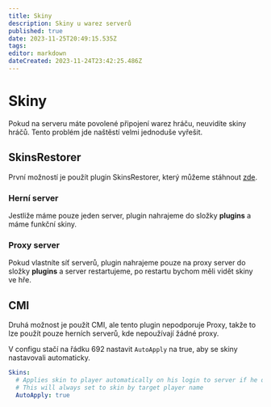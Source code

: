 ```yaml
---
title: Skiny
description: Skiny u warez serverů
published: true
date: 2023-11-25T20:49:15.535Z
tags: 
editor: markdown
dateCreated: 2023-11-24T23:42:25.486Z
---
```


# Skiny

Pokud na serveru máte povolené připojení warez hráču, neuvidíte skiny hráčů. Tento problém jde naštěstí velmi jednoduše vyřešit. 

## SkinsRestorer
První možností je použít plugin SkinsRestorer, který můžeme stáhnout [zde](https://www.spigotmc.org/resources/skinsrestorer.2124/).

### Herní server
Jestliže máme pouze jeden server, plugin nahrajeme do složky **plugins** a máme funkční skiny.

### Proxy server
Pokud vlastníte síť serverů, plugin nahrajeme pouze na proxy server do složky **plugins** a server restartujeme, po restartu bychom měli vidět skiny ve hře.

## CMI
Druhá možnost je použít CMI, ale tento plugin nepodporuje Proxy, takže to lze použít pouze herních serverů, kde nepoužívají žádné proxy.

V configu stačí na řádku 692 nastavit `AutoApply` na true, aby se skiny nastavovali automaticky.

```yml
Skins:
  # Applies skin to player automatically on his login to server if he doesnt have one already set
  # This will always set to skin by target player name
  AutoApply: true
```
